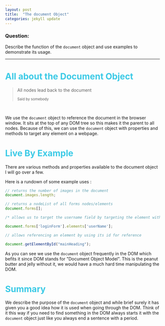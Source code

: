 ```yaml
---
layout: post
title:  "The document Object"
categories: jekyll update
---
```


### Question:
Describe the function of the `document` object and use examples to demonstrate its usage.

<hr>

<h1 style="color:#3CCAE6">All about the Document Object</h1>

<blockquote>
  <p>All nodes lead back to the document </p>
  <small>Said by somebody</small>
</blockquote>

<br>

We use the `document` object to reference the document in the browser window. It sits at the top of any DOM tree so this makes it the parent to all nodes. Because of this, we can use the `document` object with properties and methods to target any element on a webpage. 

<h1 style="color:#3CCAE6">Live By Example</h1>

There are various methods and properties available to the document object I will go over a few. 

Here is a rundown of some example uses :

```javascript
// returns the number of images in the document
document.images.length;

// returns a nodeList of all forms nodes/elements
document.forms[];

/* allows us to target the username field by targeting the element with name="userName" */

document.forms['loginForm'].elements['userName'];

// allows referencing an element by using its id for reference

document.getElementById("mainHeading");

```

As you can see we use the `document` object frequently in the DOM which befits it since DOM stands for "Document Object Model". This is the peanut butter and jelly without it, we would have a much hard time manipulating the DOM. 

<h1 style="color:#3CCAE6">Summary</h1>

We describe the purpose of the `document` object and while brief surely it has given you a good idea how it is used when going through the DOM. Think of it this way if you need to find something in the DOM always starts it with the `document` object just like you always end a sentence with a period. 

<br>
<br>

